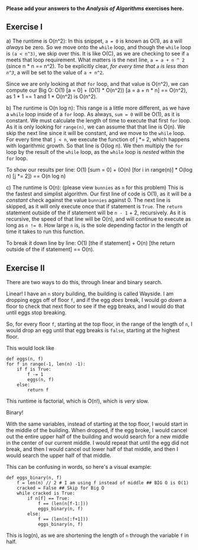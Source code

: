 #### Please add your answers to the ***Analysis of  Algorithms*** exercises here.

## Exercise I

a) The runtime is O(n^2):
In this snippet, `a = 0` is known as O(1), as a will _always_ be zero. So we move onto the `while` loop, and though the `while` loop is `(a < n^3)`, we skip over this. It is like O(C), as we are checking to see if `a` meets that loop requirement. What matters is the next line, `a = a + n ^ 2` (since n * n == n^2). To be explicitly clear, _for every time that `a` is less than `n^3`_, a will be set to the value of `a + n^2`. 

Since we are only looking at _that_ `for` loop, and that value is O(n^2), we can compute our Big O:
O(1) [a = 0] + (O(1) * O(n^2)) [a = a + n * n] == O(n^2), as 1 * 1 == 1 and 1 * O(n^2) is O(n^2). 


b) The runtime is O(n log n):
This range is a little more different, as we have a `while` loop inside of a `for` loop. As always, `sum = 0` will be O(1), as it is constant. We must calculate the length of time to execute that first `for` loop. As it is only looking for `range(n)`, we can assume that that line is O(n). We skip the next line since it will be constant, and we move to the `while` loop. For every time that `j < n`, we execute the function of j *= 2, which happens with logarithmic growth. So that line is O(log n). We then multiply the `for` loop by the result of the `while` loop, as the `while` loop is _nested_ within the `for` loop.

To show our results per line:
O(1) [sum = 0] + (O(n) [for i in range(n)] * O(log n) [j *= 2]) == O(n log n)


c) The runtime is O(n):
(please view `bunnies` as `n` for this problem)
This is the fastest and simplist algorithm. Our first line of code is O(1), as it will be a _constant_ check against the value `bunnies` against 0. The next line is skipped, as it will only execute once that if statement is `True`. The `return` statement outside of the if statement will be `n - 1` + 2, recursively. As it is recursive, the speed of that line will be O(n), and will continue to execute as long as `n != 0`. How large `n` is, is the sole depending factor in the length of time it takes to run this function.

To break it down line by line:
O(1) [the if statement] + O(n) [the return outside of the if statement] == O(n).

## Exercise II

There are two ways to do this, through linear and binary search. 

Linear!
I have an `n` story building, the building is called Wayside. I am dropping eggs off of floor `f`, and if the egg _does_ break, I would go _down_ a floor to check that next floor to see if the egg breaks, and I would do that until eggs stop breaking.

So, for every floor `f`, starting at the top floor, in the range of the length of `n`,  I would drop an egg until that egg breaks is `false`, starting at the highest floor.

This would look like
```
def eggs(n, f)
for f in range(-1, len(n) -1):
    if f is True:
        f -= 1
        eggs(n, f)
    else:
        return f
```
This runtime is factorial, which is O(n!), which is _very_ slow.

Binary!

With the same variables, instead of starting at the top floor, I would start in the middle of the building. When dropped, if the egg broke, I would cancel out the entire upper half of the building and would search for a new middle in the center of our current middle. I would repeat that until the egg did not break, and then I would cancel out lower half of that middle, and then I would search the upper half of that middle.

This can be confusing in words, so here's a visual example:
```
def eggs_binary(n, f)
    f = len(n) // 2 # I am using f instead of middle ## BIG O is O(1)
    cracked = False ## Skip for Big O
    while cracked is True:
        if n[f] == True:
            f == (len(n[f-1:]))
            eggs_binary(n, f)
        else: 
            f == (len(n[:f+1]))
            eggs_binary(n, f)
```

This is log(n), as we are shortening the length of `n` through the variable `f` in half.

